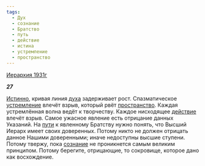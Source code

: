```yaml
---
tags:
  - Дух
  - сознание
  - Братство
  - путь
  - действие
  - истина
  - устремление
  - пространство
---
```

[Иерархия 1931г](https://127.0.0.1:4002/agni/1931)

___27___

[Истинно](../../../tags/#истина), кривая линия [духа](../../../tags/#Дух) задерживает рост. Спазматическое [устремление](../../../tags/#устремление) влечёт взрыв, который рвёт [пространство](../../../tags/#пространство). Каждая устремлённая волна ведёт к творчеству. Каждое нисходящее [действие](../../../tags/#действие) влечёт взрыв. Самое ужасное явление есть отрицание данных Указаний. На [пути](../../../tags/#путь) к явленному Братству нужно понять, что Высший Иерарх имеет своих доверенных. Потому никто не должен отрицать данное Нашими доверенными; иначе недоступны высшие ступени. Потому твержу, пока [сознание](../../../tags/#сознание) не проникнется самым великим принципом. Потому берегите, отрицающие, то сокровище, которое дано как восхождение.   

